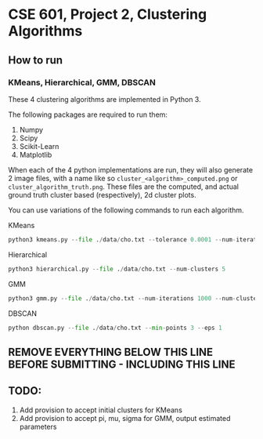 # CSE 601, Project 2, Clustering Algorithms

## How to run

### KMeans, Hierarchical, GMM, DBSCAN
These 4 clustering algorithms are implemented in Python 3.

The following packages are required to run them:

1. Numpy
2. Scipy
3. Scikit-Learn
4. Matplotlib

When each of the 4 python implementations are run, they will also generate 2 image files, with a name like so `cluster_<algorithm>_computed.png` or `cluster_algorithm_truth.png`. These files are the computed, and actual ground truth cluster based (respectively), 2d cluster plots.

You can use variations of the following commands to run each algorithm.

KMeans
```python
python3 kmeans.py --file ./data/cho.txt --tolerance 0.0001 --num-iterations 1000 --num-clusters 5
```

Hierarchical
```python
python3 hierarchical.py --file ./data/cho.txt --num-clusters 5
```

GMM
```python
python3 gmm.py --file ./data/cho.txt --num-iterations 1000 --num-clusters 5 --tolerance 0.0001
```

DBSCAN
```python
python dbscan.py --file ./data/cho.txt --min-points 3 --eps 1
```

## REMOVE EVERYTHING BELOW THIS LINE BEFORE SUBMITTING - INCLUDING THIS LINE
## TODO:
1. Add provision to accept initial clusters for KMeans
2. Add provision to accept pi, mu, sigma for GMM, output estimated parameters


